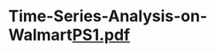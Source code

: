 # Time-Series-Analysis-on-Walmart[PS1.pdf](https://github.com/shruti244001/Time-Series-Analysis-on-Walmart/files/11186189/PS1.pdf)
